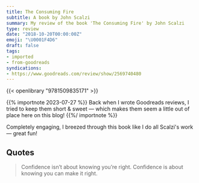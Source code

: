 ```yaml
---
title: The Consuming Fire
subtitle: A book by John Scalzi
summary: My review of the book 'The Consuming Fire' by John Scalzi
type: review
date: "2018-10-20T00:00:00Z"
emoji: "\U0001F4D6"
draft: false
tags:
- imported
- from-goodreads
syndications:
- https://www.goodreads.com/review/show/2569740480
---
```


{{< openlibrary "9781509835171" >}}

{{% importnote 2023-07-27 %}}
Back when I wrote Goodreads reviews, I tried to keep them short & sweet — which makes them seem a little out of place here on this blog!
{{%/ importnote %}}

Completely engaging, I breezed through this book like I do all Scalzi's work — great fun!

## Quotes

> Confidence isn’t about knowing you’re right. Confidence is about knowing you can make it right.
